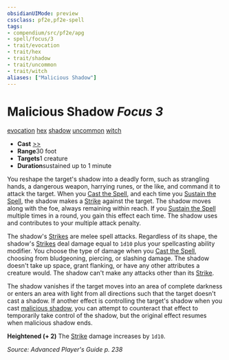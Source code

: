 ```yaml
---
obsidianUIMode: preview
cssclass: pf2e,pf2e-spell
tags:
- compendium/src/pf2e/apg
- spell/focus/3
- trait/evocation
- trait/hex
- trait/shadow
- trait/uncommon
- trait/witch
aliases: ["Malicious Shadow"]
---
```

# Malicious Shadow *Focus 3*   
[evocation](/rules/traits/evocation.md)  [hex](/rules/traits/hex-apg.md)  [shadow](/rules/traits/shadow.md)  [uncommon](/rules/traits/uncommon.md)  [witch](/rules/traits/witch-apg.md)  

- **Cast** [>>](/rules/core-rulebook/chapter-9-playing-the-game.md#Actions "Two-Action") 
- **Range**30 foot
- **Targets**1 creature
- **Duration**sustained up to 1 minute

You reshape the target's shadow into a deadly form, such as strangling hands, a dangerous weapon, harrying runes, or the like, and command it to attack the target. When you [Cast the Spell](/rules/actions/cast-a-spell.md), and each time you [Sustain the Spell](/rules/actions/sustain-a-spell.md), the shadow makes a [Strike](/rules/actions/strike.md) against the target. The shadow moves along with the foe, always remaining within reach. If you [Sustain the Spell](/rules/actions/sustain-a-spell.md) multiple times in a round, you gain this effect each time. The shadow uses and contributes to your multiple attack penalty.

The shadow's [Strikes](/rules/actions/strike.md) are melee spell attacks. Regardless of its shape, the shadow's [Strikes](/rules/actions/strike.md) deal damage equal to `1d10` plus your spellcasting ability modifier. You choose the type of damage when you [Cast the Spell](/rules/actions/cast-a-spell.md), choosing from bludgeoning, piercing, or slashing damage. The shadow doesn't take up space, grant flanking, or have any other attributes a creature would. The shadow can't make any attacks other than its [Strike](/rules/actions/strike.md).

The shadow vanishes if the target moves into an area of complete darkness or enters an area with light from all directions such that the target doesn't cast a shadow. If another effect is controlling the target's shadow when you cast [malicious shadow](/compendium/spells/malicious-shadow-apg.md), you can attempt to counteract that effect to temporarily take control of the shadow, but the original effect resumes when malicious shadow ends.

**Heightened (+ 2)** The [Strike](/rules/actions/strike.md) damage increases by `1d10`.

*Source: Advanced Player's Guide p. 238*